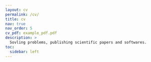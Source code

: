 ```yaml
---
layout: cv
permalink: /cv/
title: cv
nav: true
nav_order: 5
cv_pdf: example_pdf.pdf
description: >
  Sovling problems, publishing scientific papers and softwares.
toc:
  sidebar: left
---
```

